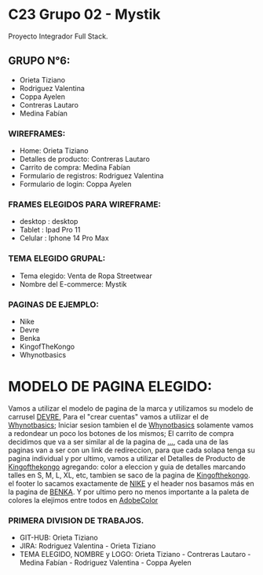 # C23 Grupo 02 - Mystik
Proyecto Integrador Full Stack.

## GRUPO N°6:
* Orieta Tiziano    
* Rodriguez Valentina
* Coppa Ayelen
* Contreras Lautaro
* Medina Fabían 

### WIREFRAMES:
* Home: Orieta Tiziano
* Detalles de producto: Contreras Lautaro
* Carrito de compra: Medina Fabían
* Formulario de registros: Rodriguez Valentina
* Formulario de login: Coppa Ayelen

### FRAMES ELEGIDOS PARA WIREFRAME:
* desktop : desktop
* Tablet : Ipad Pro 11
* Celular : Iphone 14 Pro Max

### TEMA ELEGIDO GRUPAL:
* Tema elegido: Venta de Ropa Streetwear
* Nombre del E-commerce: Mystik

### PAGINAS DE EJEMPLO:
* Nike
* Devre
* Benka
* KingofTheKongo
* Whynotbasics

# MODELO DE PAGINA ELEGIDO:

Vamos a utilizar el modelo de pagina de la marca y utilizamos su modelo de carrusel [DEVRE](https://www.devre.la), Para el "crear cuentas" vamos a utilizar el de [Whynotbasics](https://www.whynotbasics.com.ar/account/register/); Iniciar sesion tambien el de [Whynotbasics](https://www.whynotbasics.com.ar/account/login/) solamente vamos a redondear un poco los botones de los mismos; El carrito de compra decidimos que va a ser similar al de la pagina de [...](...), cada una de las paginas van a ser con un link de redireccion, para que cada solapa tenga su pagina individual y por ultimo, vamos a utilizar el Detalles de Producto de [Kingofthekongo](https://kingofthekongo.com.ar/productos/sudadera-ibiza/) agregando: color a eleccion y guia de detalles marcando talles en S, M, L, XL, etc, tambien se saco de la pagina de [Kingofthekongo](https://kingofthekongo.com.ar/productos/buzo-skate-world/). el footer lo sacamos exactamente de [NIKE](https://www.nike.com.ar) y el header nos basamos más en la pagina de [BENKA](https://benka.com.ar). Y por ultimo pero no menos importante a la paleta de colores la elejimos entre todos en [AdobeColor](https://color.adobe.com/es/explore)



### PRIMERA DIVISION DE TRABAJOS.
* GIT-HUB: Orieta Tiziano 
* JIRA: Rodriguez Valentina - Orieta Tiziano
* TEMA ELEGIDO, NOMBRE y LOGO: Orieta Tiziano - Contreras Lautaro - Medina Fabían - Rodriguez Valentina - Coppa Ayelen